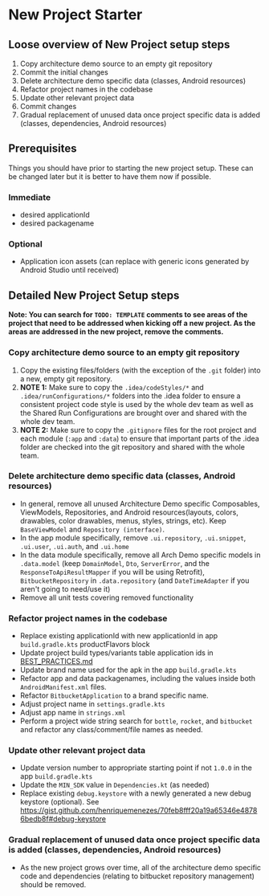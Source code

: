 # New Project Starter

## Loose overview of New Project setup steps
1. Copy architecture demo source to an empty git repository
2. Commit the initial changes
3. Delete architecture demo specific data (classes, Android resources)
4. Refactor project names in the codebase
5. Update other relevant project data
6. Commit changes
7. Gradual replacement of unused data once project specific data is added (classes, dependencies, Android resources)

## Prerequisites
Things you should have prior to starting the new project setup. These can be changed later but it is better to have them now if possible.

### Immediate
* desired applicationId
* desired packagename

### Optional
* Application icon assets (can replace with generic icons generated by Android Studio until received)

## Detailed New Project Setup steps
**Note: You can search for `TODO: TEMPLATE` comments to see areas of the project that need to be addressed when kicking off a new project. As the areas are addressed in the new project, remove the comments.**

### Copy architecture demo source to an empty git repository
1. Copy the existing files/folders (with the exception of the `.git` folder) into a new, empty git repository.
2. **NOTE 1:** Make sure to copy the `.idea/codeStyles/*` and `.idea/runConfigurations/*` folders into the .idea folder to ensure a consistent project code style is used by the whole dev team as well as the Shared Run Configurations are brought over and shared with the whole dev team.
3. **NOTE 2:** Make sure to copy the `.gitignore` files for the root project and each module (`:app` and `:data`) to ensure that important parts of the .idea folder are checked into the git repository and shared with the whole team.

### Delete architecture demo specific data (classes, Android resources)
* In general, remove all unused Architecture Demo specific Composables, ViewModels, Repositories, and Android resources(layouts, colors, drawables, color drawables, menus, styles, strings, etc). Keep `BaseViewModel` and `Repository (interface)`.
* In the app module specifically, remove `.ui.repository`, `.ui.snippet`, `.ui.user`, `.ui.auth`, and `.ui.home`
* In the data module specifically, remove all Arch Demo specific models in `.data.model` (keep `DomainModel`, `Dto`, `ServerError`, and the `ResponseToApiResultMapper` if you will be using Retrofit), `BitbucketRepository` in `.data.repository` (and `DateTimeAdapter` if you aren't going to need/use it)
* Remove all unit tests covering removed functionality

### Refactor project names in the codebase
* Replace existing applicationId with new applicationId in app `build.gradle.kts` productFlavors block
* Update project build types/variants table application ids in [BEST_PRACTICES.md](BEST_PRACTICES.md)
* Update brand name used for the apk in the app `build.gradle.kts`
* Refactor app and data packagenames, including the values inside both `AndroidManifest.xml` files.
* Refactor `BitbucketApplication` to a brand specific name.
* Adjust project name in `settings.gradle.kts`
* Adjust app name in `strings.xml`
* Perform a project wide string search for `bottle`, `rocket`, and `bitbucket` and refactor any class/comment/file names as needed.

### Update other relevant project data
* Update version number to appropriate starting point if not `1.0.0` in the app `build.gradle.kts`
* Update the `MIN_SDK` value in `Dependencies.kt` (as needed)
* Replace existing `debug.keystore` with a newly generated a new debug keystore (optional). See <https://gist.github.com/henriquemenezes/70feb8fff20a19a65346e48786bedb8f#debug-keystore>

### Gradual replacement of unused data once project specific data is added (classes, dependencies, Android resources)
* As the new project grows over time, all of the architecture demo specific code and dependencies (relating to bitbucket repository management) should be removed.